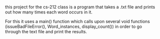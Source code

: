 this project for the cs-212 class is a program that takes a .txt file and prints out how many times each word occurs in it. 

For this it uses a main() function which calls upon several void functions (issueBadFileError(), Word_instances, display_count()) in order to go through the text file and print the results. 
